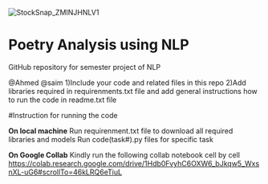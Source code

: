 

![StockSnap_ZMINJHNLV1](https://github.com/talha469/ProjectNLP2023/assets/59912447/47117a45-eaad-4260-9ac1-59f2e68e9003)


# Poetry Analysis using NLP
GitHub repository for semester project of NLP

@Ahmed @saim
1)Include your code and related files in this repo
2)Add libraries required in requirenments.txt file and add general instructions how to run the code in readme.txt file

#Instruction for running the code

**On local machine**
  Run requirenment.txt file to download all required libraries and models
  Run code(task#).py files for specific task

**On Google Collab**
  Kindly run the following collab notebook cell by cell
  https://colab.research.google.com/drive/1Hdb0FvyhC6OXW6_bJkqw5_WxsnXL-uG6#scrollTo=46kLRQ6eTiuL

